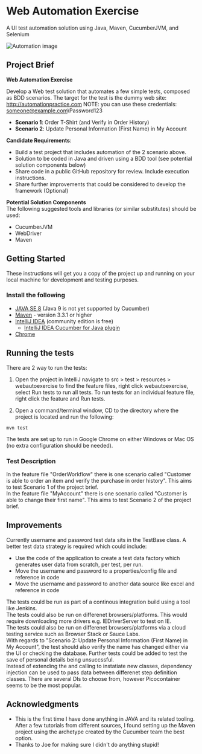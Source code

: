 # Web Automation Exercise
A UI test automation solution using Java, Maven, CucumberJVM, and Selenium

![Automation image](http://res.cloudinary.com/dzrosr2sg/image/upload/v1536577935/Automation-2_bheqmp.png)

## Project Brief

**Web Automation Exercise**

Develop a Web test solution that automates a few simple tests, composed as BDD scenarios.
The target for the test is the dummy web site: http://automationpractice.com
NOTE: you can use these credentials: someone@example.com\Password123

- **Scenario 1**: Order T-Shirt (and Verify in Order History)
- **Scenario 2**: Update Personal Information (First Name) in My Account

**Candidate Requirements**:
- Build a test project that includes automation of the 2 scenario above.
- Solution to be coded in Java and driven using a BDD tool (see potential solution components below)
- Share code in a public GitHub repository for review. Include execution instructions.
- Share further improvements that could be considered to develop the framework (Optional)

**Potential Solution Components**<br>
The following suggested tools and libraries (or similar substitutes) should be used:
- CucumberJVM
- WebDriver
- Maven

## Getting Started

These instructions will get you a copy of the project up and running on your local machine for development and testing purposes.

### Install the following

- [JAVA SE 8](http://www.oracle.com/technetwork/java/javase/downloads/index-jsp-138363.html) (Java 9 is not yet supported by Cucumber) 
- [Maven](https://maven.apache.org/index.html) - version 3.3.1 or higher
- [IntelliJ IDEA](https://www.jetbrains.com/idea/) (community edition is free)
	- [IntelliJ IDEA Cucumber for Java plugin](https://plugins.jetbrains.com/plugin/7212-cucumber-for-java)
- [Chrome](https://www.google.co.uk/chrome/?brand=CHBD&gclid=EAIaIQobChMI8fKl0aqw3QIVTb7tCh0lLgBWEAAYASABEgK5W_D_BwE&gclsrc=aw.ds&dclid=CPPZrNiqsN0CFUQs4AodO8EIZQ)

## Running the tests

There are 2 way to run the tests:
1. Open the project in IntelliJ navigate to src > test > resources > webautoexercise to find the feature files, right click webautoexercise, select Run tests to run all tests. To run tests for an individual feature file, right click the feature and Run tests. 

2. Open a command/terminal window, CD to the directory where the project is located and run the following:

```
mvn test
```

The tests are set up to run in Google Chrome on either Windows or Mac OS (no extra configuration should be needed).

### Test Description

In the feature file "OrderWorkflow" there is one scenario called "Customer is able to order an item and verify the purchase in order history". This aims to test Scenario 1 of the project brief.<br> 
In the feature file "MyAccount" there is one scenario called "Customer is able to change their first name". This aims to test Scenario 2 of the project brief. 


## Improvements
Currently username and password test data sits in the TestBase class. A better test data strategy is required which could include:
- Use the code of the application to create a test data factory which generates user data from scratch, per test, per run.
- Move the username and password to a properties/config file and reference in code
- Move the username and password to another data source like excel and reference in code

The tests could be run as part of a continous integration build using a tool like Jenkins.<br>
The tests could also be run on differenet browsers/platforms. This would require downloading more drivers e.g. IEDriverServer to test on IE.<br>
The tests could also be run on differenet browsers/platforms via a cloud testing service such as Browser Stack or Sauce Labs.<br>
With regards to "Scenario 2: Update Personal Information (First Name) in My Account", the test should also verify the name has changed either via the UI or checking the database. Further tests could be added to test the save of personal details being unsuccssful.<br>
Instead of extending the and calling to instatiate new classes, dependency injection can be used to pass data between differenet step definition classes. There are several DIs to choose from, however Picocontainer seems to be the most popular.  

## Acknowledgments

* This is the first time I have done anything in JAVA and its related tooling. After a few tutorials from different sources, I found setting up the Maven project using the archetype created by the Cucumber team the best option.
* Thanks to Joe for making sure I didn't do anything stupid!

